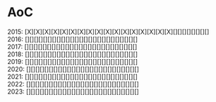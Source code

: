 # AoC

2015: [X][X][X][X][X][X][X][X][X][X][X][X][X][X][X][X][X][][][][][][][][] \
2016: [][][][][][][][][][][][][][][][][][][][][][][][][] \
2017: [][][][][][][][][][][][][][][][][][][][][][][][][] \
2018: [][][][][][][][][][][][][][][][][][][][][][][][][] \
2019: [][][][][][][][][][][][][][][][][][][][][][][][][] \
2020: [][][][][][][][][][][][][][][][][][][][][][][][][] \
2021: [][][][][][][][][][][][][][][][][][][][][][][][][] \
2022: [][][][][][][][][][][][][][][][][][][][][][][][][] \
2023: [][][][][][][][][][][][][][][][][][][][][][][][][]
